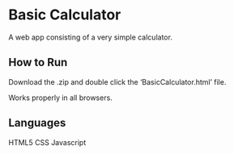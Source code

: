 # Basic Calculator

A web app consisting of a very simple calculator.

## How to Run

Download the .zip and double click the ‘BasicCalculator.html’ file.

Works properly in all browsers.

## Languages

HTML5
CSS
Javascript
